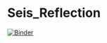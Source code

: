# Seis_Reflection

[![Binder](https://mybinder.org/badge_logo.svg)](https://mybinder.org/v2/gh/TobiasGanther/Seis_Reflection/main?filepath=Seis_Reflection.ipynb)
